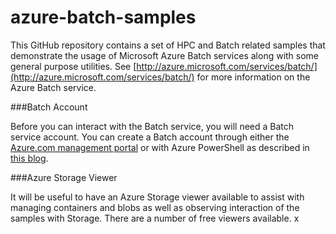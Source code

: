 # azure-batch-samples
This GitHub repository contains a set of HPC and Batch related samples that demonstrate the usage of Microsoft Azure Batch services along with some general purpose utilities. See [http://azure.microsoft.com/services/batch/](http://azure.microsoft.com/services/batch/) for more information on the Azure Batch service.

###Batch Account

Before you can interact with the Batch service, you will need a Batch service account. You can create a Batch account through either the [Azure.com management portal](https://portal.azure.com) or with Azure PowerShell as described in [this blog](http://blogs.technet.com/b/windowshpc/archive/2014/10/28/using-azure-powershell-to-manage-azure-batch-account.aspx).

###Azure Storage Viewer

It will be useful to have an Azure Storage viewer available to assist with managing containers and blobs as well as observing interaction of the samples with Storage. There are a number of free viewers available.
x
